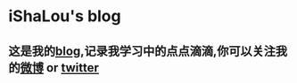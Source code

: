 iShaLou's blog
==============

## 这是我的[blog](http://ishalou.com),记录我学习中的点点滴滴,你可以关注我的[微博](http://weibo.com/lintide) or [twitter](https://twitter.com/lintide) ##
